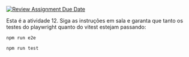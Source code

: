 [![Review Assignment Due Date](https://classroom.github.com/assets/deadline-readme-button-24ddc0f5d75046c5622901739e7c5dd533143b0c8e959d652212380cedb1ea36.svg)](https://classroom.github.com/a/QNvLEiPJ)

Esta é a atividade 12. Siga as instruções em sala e garanta que tanto os testes do playwright quanto do vitest estejam passando:

`npm run e2e`

`npm run test`
